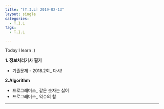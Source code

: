 ```yaml
---
title: "[T.I.L] 2019-02-13"
layout: single
categories:
  - T.I.L
Tags:
  - T.I.L

---
```

Today I learn :)

**1. 정보처리기사 필기**  
* 기출문제 - 2018.2회_ 다시! 

**2.Algorithm**  
* 프로그래머스_ 같은 숫자는 싫어  
* 프로그래머스_ 약수의 합    


   
***  
 
  

 

   




